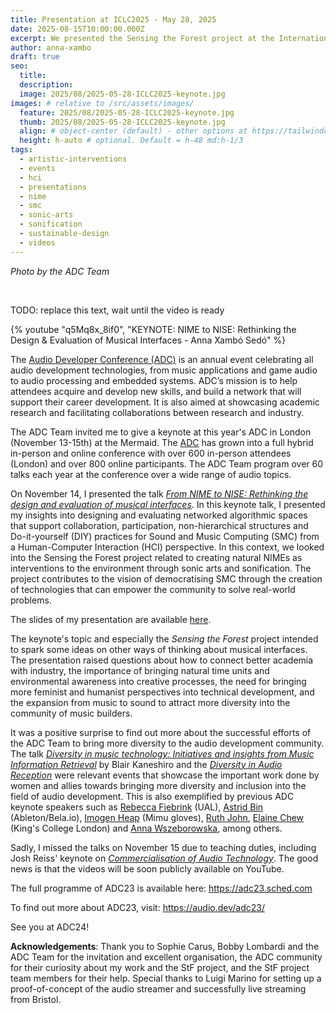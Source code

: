```yaml
---
title: Presentation at ICLC2025 - May 28, 2025
date: 2025-08-15T10:00:00.000Z
excerpt: We presented the Sensing the Forest project at the International Conference 2023, The Mermaid, London.
author: anna-xambo
draft: true
seo:
  title:
  description:
  image: 2025/08/2025-05-28-ICLC2025-keynote.jpg
images: # relative to /src/assets/images/
  feature: 2025/08/2025-05-28-ICLC2025-keynote.jpg
  thumb: 2025/08/2025-05-28-ICLC2025-keynote.jpg
  align: # object-center (default) - other options at https://tailwindcss.com/docs/object-position
  height: h-auto # optional. Default = h-48 md:h-1/3
tags:
  - artistic-interventions
  - events
  - hci
  - presentations
  - nime
  - smc
  - sonic-arts
  - sonification
  - sustainable-design
  - videos
---
```


*Photo by the ADC Team*

<br />

TODO: replace this text, wait until the video is ready

{% youtube "q5Mq8x_8if0", "KEYNOTE: NIME to NISE: Rethinking the Design & Evaluation of Musical Interfaces - Anna Xambó Sedó" %}



The [Audio Developer Conference (ADC)](https://audio.dev/) is an annual event celebrating all audio development technologies, from music applications and game audio to audio processing and embedded systems. ADC’s mission is to help attendees acquire and develop new skills, and build a network that will support their career development. It is also aimed at showcasing academic research and facilitating collaborations between research and industry.

The ADC Team invited me to give a keynote at this year's ADC in London (November 13-15th) at the Mermaid. The [ADC](https://audio.dev/conference/) has grown into a full hybrid in-person and online conference with over 600 in-person attendees (London) and over 800 online participants. The ADC Team program over 60 talks each year at the conference over a wide range of audio topics.

On November 14, I presented the talk [*From NIME to NISE: Rethinking the design and evaluation of musical interfaces*](https://adc23.sched.com/event/1PudY/keynote-from-nime-to-nise-rethinking-the-design-and-evaluation-of-musical-interfaces). In this keynote talk, I presented my insights into designing and evaluating networked algorithmic spaces that support collaboration, participation, non-hierarchical structures and Do-it-yourself (DIY) practices for Sound and Music Computing (SMC) from a Human-Computer Interaction (HCI) perspective. In this context, we looked into the Sensing the Forest project related to creating natural NIMEs as interventions to the environment through sonic arts and sonification. The project contributes to the vision of democratising SMC through the creation of technologies that can empower the community to solve real-world problems. 

The slides of my presentation are available [here](/assets/pdf/ADC23-slides.pdf).

The keynote's topic and especially the *Sensing the Forest* project intended to spark some ideas on other ways of thinking about musical interfaces. The presentation raised questions about how to connect better academia with industry, the importance of bringing natural time units and environmental awareness into creative processes, the need for bringing more feminist and humanist perspectives into technical development, and the expansion from music to sound to attract more diversity into the community of music builders.

It was a positive surprise to find out more about the successful efforts of the ADC Team to bring more diversity to the audio development community. The talk [*Diversity in music technology: Initiatives and insights from Music Information Retrieval*](https://adc23.sched.com/event/1PudP/diversity-in-music-technology-initiatives-and-insights-from-music-information-retrieval) by Blair Kaneshiro and the [*Diversity in Audio Reception*](https://adc23.sched.com/event/1Puf0/diversity-in-audio-reception) were relevant events that showcase the important work done by women and allies towards bringing more diversity and inclusion into the field of audio development. This is also exemplified by previous ADC keynote speakers such as [Rebecca Fiebrink](https://researchers.arts.ac.uk/1594-rebecca-fiebrink) (UAL), [Astrid Bin](https://www.astridbin.com/about/) (Ableton/Bela.io), [Imogen Heap](https://imogenheap.com/) (Mimu gloves), [Ruth John](https://ruthjohn.com/), [Elaine Chew](https://www.kcl.ac.uk/people/elaine-chew) (King's College London) and [Anna Wszeborowska](https://www.linkedin.com/in/anna-wszeborowska/), among others.


Sadly, I missed the talks on November 15 due to teaching duties, including Josh Reiss' keynote on *[Commercialisation of Audio Technology](https://adc23.sched.com/event/1Pueo/keynote-commercialisation-of-audio-technology)*. The good news is that the videos will be soon publicly available on YouTube.

The full programme of ADC23 is available here: 
https://adc23.sched.com

To find out more about ADC23, visit:
https://audio.dev/adc23/

See you at ADC24!

**Acknowledgements**: Thank you to Sophie Carus, Bobby Lombardi and the ADC Team for the invitation and excellent organisation, the ADC community for their curiosity about my work and the StF project, and the StF project team members for their help. Special thanks to Luigi Marino for setting up a proof-of-concept of the audio streamer and successfully live streaming from Bristol.
